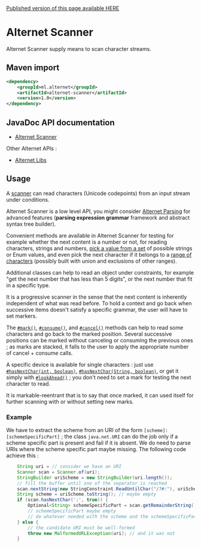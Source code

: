 <div class="nopub">
<a href="http://alternet.ml/alternet-libs/scanner/scanner.html">
Published version of this page available HERE</a></div>

# Alternet Scanner

Alternet Scanner supply means to scan character streams.

## Maven import

```xml
<dependency>
    <groupId>ml.alternet</groupId>
    <artifactId>alternet-scanner</artifactId>
    <version>1.0</version>
</dependency>
```

## JavaDoc API documentation

* [Alternet Scanner](apidocs/index.html)

Other Alternet APIs :

* [Alternet Libs](../apidocs/index.html)

## Usage

A [scanner](apidocs/ml/alternet/scan/Scanner.html) can read characters (Unicode codepoints) from an input stream under conditions.

Alternet Scanner is a low level API, you might consider [Alternet Parsing](../parsing/parsing.html)
for advanced features (**parsing expression grammar** framework and abstract syntax tree builder).

Convenient methods are available in Alternet Scanner for testing for example whether the next content is a number or not, for reading characters, strings and numbers, [pick a value from a set](apidocs/ml/alternet/scan/EnumValues.html) of possible strings or Enum values, and even pick the next
character if it belongs to a [range of characters](../tools/apidocs/ml/alternet/misc/CharRange.html) (possibly built with union and exclusions of other ranges).

Additional classes can help to read an object under constraints, for example "get
the next number that has less than 5 digits", or the next number that fit in a
specific type.

It is a progressive scanner in the sense that the next content is inherently independent of
what was read before. To hold a context and go back when successive items doesn't satisfy a
specific grammar, the user will have to set markers.

The [`#mark()`](apidocs/ml/alternet/scan/Scanner.html#mark--), [`#consume()`](apidocs/ml/alternet/scan/Scanner.html#consume--), and [`#cancel()`](apidocs/ml/alternet/scan/Scanner.html#cancel--) methods can help to read some characters and go back to the marked position.
Several successive positions can be marked without canceling or consuming the previous ones ;
as marks are stacked, it falls to the user to apply the appropriate number of cancel + consume
calls.

A specific device is available for single characters : just use [`#hasNextChar(int, boolean)`](apidocs/ml/alternet/scan/Scanner.html#hasNextChar-int-boolean-),
[`#hasNextChar(String, boolean)`](apidocs/ml/alternet/scan/Scanner.html#hasNextChar-java.lang.String-boolean-), or get it simply with [`#lookAhead()`](apidocs/ml/alternet/scan/Scanner.html#lookAhead--) ; you don't need to set a mark for testing the next character to read.

It is markable-reentrant that is to say that once marked, it can used itself for further
scanning with or without setting new marks.

### Example

We have to extract the scheme from an URI of the form
`[scheme]:[schemeSpecificPart]` ; the class `java.net.URI` can do the job
only if a scheme specific part is present and fail if it is absent. We do need
to parse URIs where the scheme specific part maybe missing. The following code
achieve this :

```java
    String uri = // consider we have an URI
    Scanner scan = Scanner.of(uri);
    StringBuilder uriScheme = new StringBuilder(uri.length());
    // fill the buffer until one of the separator is reached
    scan.nextString(new StringConstraint.ReadUntilChar("/?#:"), uriScheme);
    String scheme = uriScheme.toString(); // maybe empty
    if (scan.hasNextChar(':', true)) {
        Optional<String> schemeSpecificPart = scan.getRemainderString();
        // schemeSpecificPart maybe empty
        // do whatever needed with the scheme and the schemeSpecificPart
    } else {
        // the candidate URI must be well-formed
        throw new MalformedURLException(uri); // and it was not
    }
```
